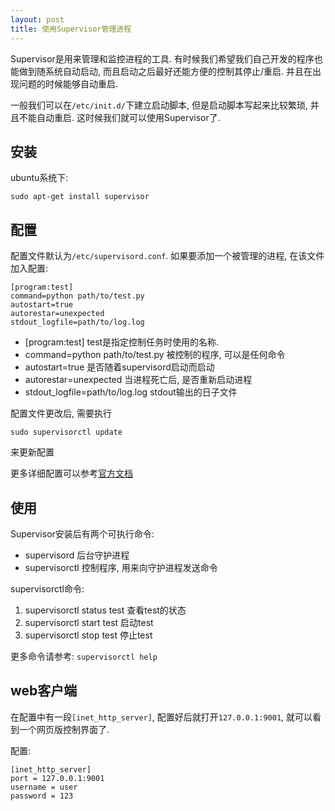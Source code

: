 ```yaml
---
layout: post
title: 使用Supervisor管理进程
---
```


Supervisor是用来管理和监控进程的工具. 有时候我们希望我们自己开发的程序也能做到随系统自动启动, 而且启动之后最好还能方便的控制其停止/重启.  并且在出现问题的时候能够自动重启.

一般我们可以在`/etc/init.d/`下建立启动脚本, 但是启动脚本写起来比较繁琐, 并且不能自动重启.
这时候我们就可以使用Supervisor了.

## 安装

ubuntu系统下:

```
sudo apt-get install supervisor
```

## 配置

配置文件默认为`/etc/supervisord.conf`. 如果要添加一个被管理的进程, 在该文件加入配置:

```
[program:test]
command=python path/to/test.py
autostart=true
autorestar=unexpected
stdout_logfile=path/to/log.log
```

* [program:test] test是指定控制任务时使用的名称.
* command=python path/to/test.py 被控制的程序, 可以是任何命令
* autostart=true 是否随着supervisord启动而启动
* autorestar=unexpected 当进程死亡后, 是否重新启动进程
* stdout_logfile=path/to/log.log stdout输出的日子文件

配置文件更改后, 需要执行

```
sudo supervisorctl update
```
来更新配置

更多详细配置可以参考[官方文档](http://supervisord.org/configuration.html#program-x-section-values)

## 使用

Supervisor安装后有两个可执行命令:

* supervisord 后台守护进程
* supervisorctl 控制程序, 用来向守护进程发送命令

supervisorctl命令:

1. supervisorctl status test 查看test的状态
1. supervisorctl start test 启动test
1. supervisorctl stop test 停止test

更多命令请参考: `supervisorctl help`

## web客户端

在配置中有一段`[inet_http_server]`,  配置好后就打开`127.0.0.1:9001`, 就可以看到一个网页版控制界面了.

配置:

```
[inet_http_server]
port = 127.0.0.1:9001
username = user
password = 123
```